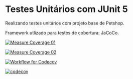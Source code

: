 # Testes Unitários com JUnit 5

Realizando testes unitários com projeto base de Petshop.

Framework utlizado para testes de cobertura: JaCoCo.

[![Measure Coverage 01](https://github.com/angelovictor/testes-unitarios-junit5/actions/workflows/mainCoverage01.yml/badge.svg)](https://github.com/angelovictor/testes-unitarios-junit5/actions/workflows/mainCoverage01.yml)

[![Measure Coverage 02](https://github.com/angelovictor/testes-unitarios-junit5/actions/workflows/mainCoverage02.yml/badge.svg)](https://github.com/angelovictor/testes-unitarios-junit5/actions/workflows/mainCoverage02.yml)

[![Workflow for Codecov](https://github.com/angelovictor/testes-unitarios-junit5/actions/workflows/main.yml/badge.svg)](https://github.com/angelovictor/testes-unitarios-junit5/actions/workflows/main.yml)

[![codecov](https://codecov.io/gh/angelovictor/testes-unitarios-junit5/branch/main/graph/badge.svg?token=A8IELE7K13)](https://codecov.io/gh/angelovictor/testes-unitarios-junit5)
